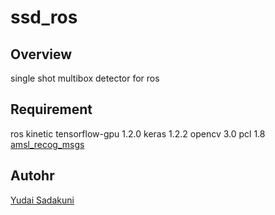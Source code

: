 ssd_ros
====

## Overview
single shot multibox detector for ros

## Requirement
ros kinetic
tensorflow-gpu 1.2.0
keras 1.2.2
opencv 3.0
pcl 1.8
[amsl_recog_msgs](https://github.com/Sadaku1993/amsl_recog_msgs)

## Autohr
[Yudai Sadakuni](https://github.com/Sadaku1993)

